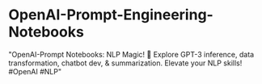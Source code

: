 # OpenAI-Prompt-Engineering-Notebooks
"OpenAI-Prompt Notebooks: NLP Magic! 🚀 Explore GPT-3 inference, data transformation, chatbot dev, &amp; summarization. Elevate your NLP skills! #OpenAI #NLP"
